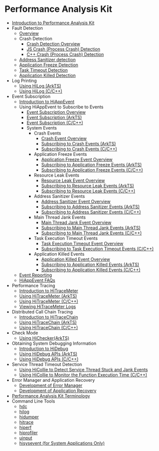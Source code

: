 # Performance Analysis Kit<!--performance-analysis-kit-->

<!--Kit: Performance Analysis Kit-->
<!--Subsystem: HiviewDFX-->
<!--Owner: @mzyan-->
<!--Designer: @liyueric-->
<!--Tester: @gcw_KuLfPSbe-->
<!--Adviser: @foryourself-->

- [Introduction to Performance Analysis Kit](performance-analysis-kit-overview.md)
- Fault Detection<!--fault-analysis-->
  - [Overview](fault-detection-overview.md)
  - Crash Detection<!--crash-detection-->
    - [Crash Detection Overview](crash-detection-overview.md)
    - [JS Crash (Process Crash) Detection](jscrash-guidelines.md)
    - [C++ Crash (Process Crash) Detection](cppcrash-guidelines.md)
  - [Address Sanitizer detection](address-sanitizer-guidelines.md)
  - [Application Freeze Detection](appfreeze-guidelines.md)
  - [Task Timeout Detection](apptask-timeout-guidelines.md)
  - [Application Killed Detection](appkilled-guidelines.md)
- Log Printing<!--hilog-dev-->
  - [Using HiLog (ArkTS)](hilog-guidelines-arkts.md)
  - [Using HiLog (C/C++)](hilog-guidelines-ndk.md)
- Event Subscription<!--event-subscription-->
  - [Introduction to HiAppEvent](hiappevent-intro.md)
  - Using HiAppEvent to Subscribe to Events<!--event-subscription-->
    - [Event Subscription Overview](event-subscription-overview.md)
    - [Event Subscription (ArkTS)](hiappevent-watcher-app-events-arkts.md)
    - [Event Subscription (C/C++)](hiappevent-watcher-app-events-ndk.md)
    - System Events<!--system-events-->
      - Crash Events<!--crash-events-->
        - [Crash Event Overview](hiappevent-watcher-crash-events.md)
        - [Subscribing to Crash Events (ArkTS)](hiappevent-watcher-crash-events-arkts.md)
        - [Subscribing to Crash Events (C/C++)](hiappevent-watcher-crash-events-ndk.md)
      - Application Freeze Events<!--freeze-events-->
        - [Application Freeze Event Overview](hiappevent-watcher-freeze-events.md)
        - [Subscribing to Application Freeze Events (ArkTS)](hiappevent-watcher-freeze-events-arkts.md)
        - [Subscribing to Application Freeze Events (C/C++)](hiappevent-watcher-freeze-events-ndk.md)
      - Resource Leak Events<!--resource-leak-events-->
        - [Resource Leak Event Overview](hiappevent-watcher-resourceleak-events.md)
        - [Subscribing to Resource Leak Events (ArkTS)](hiappevent-watcher-resourceleak-events-arkts.md)
        - [Subscribing to Resource Leak Events (C/C++)](hiappevent-watcher-resourceleak-events-ndk.md)
      - Address Sanitizer Events<!--address-sanitizer-events-->
        - [Address Sanitizer Event Overview](hiappevent-watcher-address-sanitizer-events.md)
        - [Subscribing to Address Sanitizer Events (ArkTS)](hiappevent-watcher-address-sanitizer-events-arkts.md)
        - [Subscribing to Address Sanitizer Events (C/C++)](hiappevent-watcher-address-sanitizer-events-ndk.md)
      - Main Thread Jank Events<!--main-thread-jank-events-->
        - [Main Thread Jank Event Overview](hiappevent-watcher-mainthreadjank-events.md)
        - [Subscribing to Main Thread Jank Events (ArkTS)](hiappevent-watcher-mainthreadjank-events-arkts.md)
        - [Subscribing to Main Thread Jank Events (C/C++)](hiappevent-watcher-mainthreadjank-events-ndk.md)
      - Task Execution Timeout Events<!--app-hicollie-events-->
        - [Task Execution Timeout Event Overview](hiappevent-watcher-apphicollie-events.md)
        - [Subscribing to Task Execution Timeout Events (C/C++)](hiappevent-watcher-apphicollie-events-ndk.md)
      - Application Killed Events<!--app-killed-events-->
        - [Application Killed Event Overview](hiappevent-watcher-app-killed-events.md)
        - [Subscribing to Application Killed Events (ArkTS)](hiappevent-watcher-app-killed-events-arkts.md)
        - [Subscribing to Application Killed Events (C/C++)](hiappevent-watcher-app-killed-events-ndk.md)
  <!--Del-->
  - [Event Reporting](hiappevent-event-reporting.md)
  <!--DelEnd-->
  - [HiAppEvent FAQs](hiappevent-faq.md)
- Performance Tracing<!--hitracemeter-->
  - [Introduction to HiTraceMeter](hitracemeter-intro.md)
  - [Using HiTraceMeter (ArkTS)](hitracemeter-guidelines-arkts.md)
  - [Using HiTraceMeter (C/C++)](hitracemeter-guidelines-ndk.md)
  - [Viewing HiTraceMeter Logs](hitracemeter-view.md)
- Distributed Call Chain Tracing<!--hitracechain-->
  - [Introduction to HiTraceChain](hitracechain-intro.md)
  - [Using HiTraceChain (ArkTS)](hitracechain-guidelines-arkts.md)
  - [Using HiTraceChain (C/C++)](hitracechain-guidelines-ndk.md)
- Check Mode<!--hichecker-->
  - [Using HiChecker(ArkTS)](hichecker-guidelines-arkts.md)
- Obtaining System Debugging Information<!--hidebug-->
  - [Introduction to HiDebug](hidebug-guidelines.md)
  - [Using HiDebug APIs (ArkTS)](hidebug-guidelines-arkts.md)
  - [Using HiDebug APIs (C/C++)](hidebug-guidelines-ndk.md)
- Service Thread Timeout Detection<!--hicollie-->
  - [Using HiCollie to Detect Service Thread Stuck and Jank Events](hicollie-guidelines-ndk.md)
  - [Using HiCollie to Monitor the Function Execution Time (C/C++)](hicollie-settimer-guidelines-ndk.md)
- Error Manager and Application Recovery<!--error-manager-->
  - [Development of Error Manager](errormanager-guidelines.md)
  - [Development of Application Recovery](apprecovery-guidelines.md)
- [Performance Analysis Kit Terminology](performance-analysis-kit-terminology.md)
- Command Line Tools<!--perform-command-line-utilities-->
  - [hdc](hdc.md)
  - [hilog](hilog.md)
  - [hidumper](hidumper.md)
  - [hitrace](hitrace.md)
  - [hiperf](hiperf.md)
  - [hiprofiler](hiprofiler.md)
  - [uinput](uinput.md)
  <!--Del-->
  - [hisysevent (for System Applications Only)](hisysevent-sys.md)
  <!--DelEnd-->
